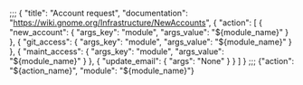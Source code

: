 ;;;
{
  "title": "Account request",
  "documentation": "https://wiki.gnome.org/Infrastructure/NewAccounts",
  {
    "action": [
      {
        "new_account": {
          "args_key": "module",
          "args_value": "${module_name}"
        }
      },
      {
        "git_access": {
          "args_key": "module",
          "args_value": "${module_name}"
        }
      },
      {
        "maint_access": {
          "args_key": "module",
          "args_value": "${module_name}"
        }
      },
      {
        "update_email": {
          "args": "None"
        }
      }
    ]
  }
;;;
{"action": "${action_name}", "module": "${module_name}"}
